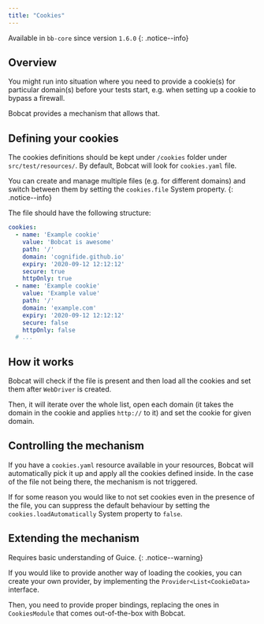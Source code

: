 ```yaml
---
title: "Cookies"
---
```


Available in `bb-core` since version `1.6.0`
{: .notice--info}

## Overview
You might run into situation where you need to provide a cookie(s) for particular domain(s) before your tests start, e.g. when setting up a cookie to bypass a firewall.

Bobcat provides a mechanism that allows that.

## Defining your cookies

The cookies definitions should be kept under `/cookies` folder under `src/test/resources/`.
By default, Bobcat will look for `cookies.yaml` file.

You can create and manage multiple files (e.g. for different domains) and switch between them by setting the `cookies.file` System property.
{: .notice--info}

The file should have the following structure:

```yaml
cookies:
  - name: 'Example cookie'
    value: 'Bobcat is awesome'
    path: '/'
    domain: 'cognifide.github.io'
    expiry: '2020-09-12 12:12:12'
    secure: true
    httpOnly: true
  - name: 'Example cookie'
    value: 'Example value'
    path: '/'
    domain: 'example.com'
    expiry: '2020-09-12 12:12:12'
    secure: false
    httpOnly: false
  # ... 
```

## How it works

Bobcat will check if the file is present and then load all the cookies and set them after `WebDriver` is created.

Then, it will iterate over the whole list, open each domain (it takes the domain in the cookie and applies `http://` to it) and set the cookie for given domain.  

## Controlling the mechanism

If you have a `cookies.yaml` resource available in your resources, Bobcat will automatically pick it up and apply all the cookies defined inside.
In the case of the file not being there, the mechanism is not triggered.

If for some reason you would like to not set cookies even in the presence of the file, you can suppress the default behaviour by setting the `cookies.loadAutomatically` System property to `false`.

## Extending the mechanism
Requires basic understanding of Guice.
{: .notice--warning}

If you would like to provide another way of loading the cookies, you can create your own provider, by implementing the `Provider<List<CookieData>` interface.

Then, you need to provide proper bindings, replacing the ones in `CookiesModule` that comes out-of-the-box with Bobcat. 
